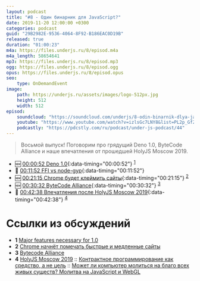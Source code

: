 ```yaml
---
layout: podcast
title: "#8 - Один бинарник для JavaScript?"
date: 2019-11-20 12:00:00 +0300
categories: podcast
guid: "29B2982E-9536-4064-8F92-B186EAC0D19B"
released: true
duration: "01:00:23"
m4a: https://files.underjs.ru/8/episod.m4a
m4a_length: 58654641
mp3: https://files.underjs.ru/8/episod.mp3
ogg: https://files.underjs.ru/8/episod.ogg
opus: https://files.underjs.ru/8/episod.opus
seo:
    type: OnDemandEvent
image:
    path: https://underjs.ru/assets/images/logo-512px.jpg
    height: 512
    width: 512
episod:
    soundcloud: "https://soundcloud.com/underjs/8-odin-binarnik-dlya-javascript"
    youtube: "https://www.youtube.com/watch?v=izlsGc7LNY8&list=PL2p_GfZz-_1OWXrKUZRBc8LzMz5FJNXW7"
    podcastly: "https://pdcstly.com/ru/podcast/under-js-podcast/44"
---
```


> Восьмой выпуск! Поговорим про грядущий Deno 1.0, ByteCode Alliance и наше впечатления от прошедшей HolyJS Moscow 2019.

- 🆕 [00:00:52 Deno 1.0](#){:data-timing="00:00:52"} <sup>[1](#note1)</sup>
- 🤔 [00:11:52 FFI vs node-gyp](#){:data-timing="00:11:52"}
- 🆕 [00:21:15 Chrome будет клеймить сайты](#){:data-timing="00:21:15"} <sup>[2](#note2)</sup>
- 🆕 [00:30:32 ByteCode Alliance](#){:data-timing="00:30:32"} <sup>[3](#note3)</sup>
- 🤔 [00:42:38 Впечатления после HolyJS Moscow 2019](#){:data-timing="00:42:38"} <sup>[4](#note4)</sup>

# Ссылки из обсуждений

- <b id="note1">1</b> [Major features necessary for 1.0 ](https://github.com/denoland/deno/issues/2473)
- <b id="note2">2</b> [Chrome начнёт помечать быстрые и медленные сайты](https://www.opennet.ru/opennews/art.shtml?num=51844)
- <b id="note3">3</b> [Bytecode Alliance](https://bytecodealliance.org/)
- <b id="note4">4</b> [HolyJS Moscow 2019](https://holyjs-moscow.ru/) :: [Контрактное программирование как средство, а не цель](https://holyjs-moscow.ru/2019/msk/talks/qp9sdze3lxb7vlru5kwis/) :: [Может ли компьютер молиться на благо всех живых существ? Молитва на JavaScript и WebGL](https://holyjs-moscow.ru/2019/msk/talks/4yu3tnve11pvazkz9rk9hg/)
